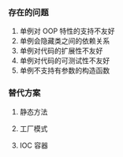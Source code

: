 ### 存在的问题

1. 单例对 OOP 特性的支持不友好
2. 单例会隐藏类之间的依赖关系
3. 单例对代码的扩展性不友好
4. 单例对代码的可测试性不友好
5. 单例不支持有参数的构造函数



### 替代方案

1. 静态方法

2. 工厂模式

3. IOC 容器
